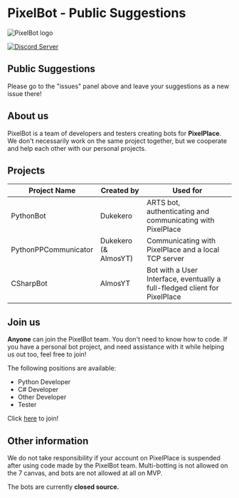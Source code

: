 # PixelBot - Public Suggestions
![PixelBot logo](https://media-exp1.licdn.com/dms/image/C4E0BAQH0aTkragyM_w/company-logo_200_200/0/1519913005105?e=2159024400&v=beta&t=huXf4oR0npEDAilXPdTYNvCocAzxUCVu0K3m3utcMxI)

[![Discord Server](https://badgen.net/badge/discord/join%20chat/7289DA?icon=discord)](https://discord.gg/JqHaVq9kbe)

## Public Suggestions
Please go to the "issues" panel above and leave your suggestions as a new issue there!

## About us
PixelBot is a team of developers and testers creating bots for **PixelPlace**. We don't necessarily work on the same project together, but we cooperate and help each other with our personal projects. 

## Projects
|Project Name|  Created by| Used for | 
|--|--| --| 
| PythonBot | Dukekero | ARTS bot, authenticating and communicating with PixelPlace| 
| PythonPPCommunicator | Dukekero (& AlmosYT) | Communicating with PixelPlace and a local TCP server| 
| CSharpBot | AlmosYT | Bot with a User Interface, eventually a full-fledged client for PixelPlace| 

## Join us
**Anyone** can join the PixelBot team. You don't need to know how to code.
If you have a personal bot project, and need assistance with it while helping us out too, feel free to join!

The following positions are available:
 - Python Developer
 - C# Developer
 - Other Developer 
 - Tester
 
 Click [here](https://discord.gg/JqHaVq9kbe) to join!
## Other information
We do not take responsibility if your account on PixelPlace is suspended after using code made by the PixelBot team. Multi-botting is not allowed on the 7 canvas, and bots are not allowed at all on MVP.

The bots are currently **closed source.**

